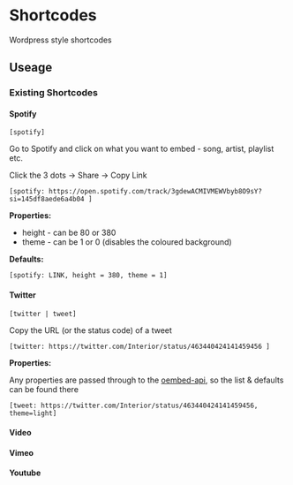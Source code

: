 # Shortcodes

Wordpress style shortcodes

## Useage

### Existing Shortcodes

#### Spotify

`[spotify]`

Go to Spotify and click on what you want to embed - song, artist, playlist etc.

Click the 3 dots -> Share -> Copy Link

```
[spotify: https://open.spotify.com/track/3gdewACMIVMEWVbyb8O9sY?si=145df8aede6a4b04 ]
```

**Properties:**

- height - can be 80 or 380
- theme - can be 1 or 0 (disables the coloured background)

**Defaults:**

```
[spotify: LINK, height = 380, theme = 1]
```

#### Twitter

`[twitter | tweet]`

Copy the URL (or the status code) of a tweet

```
[twitter: https://twitter.com/Interior/status/463440424141459456 ]
```

**Properties:**

Any properties are passed through to the [oembed-api](https://developer.twitter.com/en/docs/twitter-for-websites/timelines/guides/oembed-api), so the list & defaults can be found there

```
[tweet: https://twitter.com/Interior/status/463440424141459456, theme=light]
```

#### Video

#### Vimeo

#### Youtube
